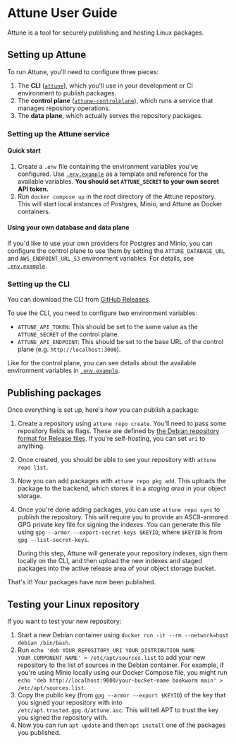 # Attune User Guide

Attune is a tool for securely publishing and hosting Linux packages.

## Setting up Attune

To run Attune, you'll need to configure three pieces:

1. The **CLI** ([`attune`](../../cli)), which you'll use in your development or CI environment to publish packages.
2. The **control plane** ([`attune-controlplane`](../../controlplane)), which runs a service that manages repository operations.
3. The **data plane**, which actually serves the repository packages.

### Setting up the Attune service

#### Quick start

1. Create a `.env` file containing the environment variables you've configured. Use [`.env.example`](../../.env.example) as a template and reference for the available variables. **You should set `ATTUNE_SECRET` to your own secret API token.**
2. Run `docker compose up` in the root directory of the Attune repository. This will start local instances of Postgres, Minio, and Attune as Docker containers.

#### Using your own database and data plane

If you'd like to use your own providers for Postgres and Minio, you can configure the control plane to use them by setting the `ATTUNE_DATABASE_URL` and `AWS_ENDPOINT_URL_S3` environment variables. For details, see [`.env.example`](../../.env.example).

### Setting up the CLI

You can download the CLI from [GitHub Releases](https://github.com/attunehq/attune/releases).

To use the CLI, you need to configure two environment variables:

- `ATTUNE_API_TOKEN`: This should be set to the same value as the `ATTUNE_SECRET` of the control plane.
- `ATTUNE_API_ENDPOINT`: This should be set to the base URL of the control plane (e.g. `http://localhost:3000`).

Like for the control plane, you can see details about the available environment variables in [`.env.example`](../../.env.example).

## Publishing packages

Once everything is set up, here's how you can publish a package:

1. Create a repository using `attune repo create`. You'll need to pass some repository fields as flags. These are defined by [the Debian repository format for Release files](https://wiki.debian.org/DebianRepository/Format#A.22Release.22_files). <!-- TODO: We should really make these optional, and set default values. --> If you're self-hosting, you can set `uri` to anything.
2. Once created, you should be able to see your repository with `attune repo list`.
3. Now you can add packages with `attune repo pkg add`. This uploads the package to the backend, which stores it in a _staging area_ in your object storage.
4. Once you're done adding packages, you can use `attune repo sync` to publish the repository. This will require you to provide an ASCII-armored GPG private key file for signing the indexes. You can generate this file using `gpg --armor --export-secret-keys $KEYID`, where `$KEYID` is from `gpg --list-secret-keys`.

   During this step, Attune will generate your repository indexes, sign them locally on the CLI, and then upload the new indexes and staged packages into the active release area of your object storage bucket.

That's it! Your packages have now been published.

## Testing your Linux repository

If you want to test your new repository:

1. Start a new Debian container using `docker run -it --rm --network=host debian /bin/bash`.
2. Run `echo 'deb YOUR_REPOSITORY_URI YOUR_DISTRIBUTION_NAME YOUR_COMPONENT_NAME' > /etc/apt/sources.list` to add your new repository to the list of sources in the Debian container. For example, if you're using Minio locally using our Docker Compose file, you might run `echo 'deb http://localhost:9000/your-bucket-name bookworm main' > /etc/apt/sources.list`.
3. Copy the public key (from `gpg --armor --export $KEYID`) of the key that you signed your repository with into `/etc/apt.trusted.gpg.d/attune.asc`. This will tell APT to trust the key you signed the repository with.
4. Now you can run `apt update` and then `apt install` one of the packages you published.
